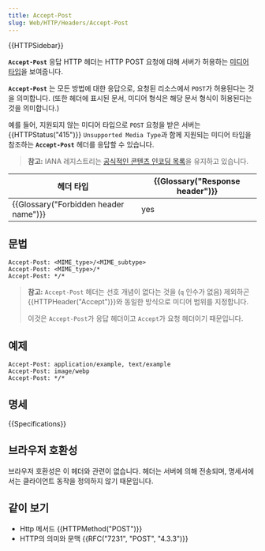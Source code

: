 ```yaml
---
title: Accept-Post
slug: Web/HTTP/Headers/Accept-Post
---
```


{{HTTPSidebar}}

**`Accept-Post`** 응답 HTTP 헤더는 HTTP POST 요청에 대해 서버가 허용하는 [미디어 타입](/ko/docs/Web/HTTP/Basics_of_HTTP/MIME_types)을 보여줍니다.

**`Accept-Post`** 는 모든 방법에 대한 응답으로, 요청된 리소스에서 `POST`가 허용된다는 것을 의미합니다. (또한 헤더에 표시된 문서, 미디어 형식은 해당 문서 형식이 허용된다는 것을 의미합니다.)

예를 들어, 지원되지 않는 미디어 타입으로 `POST` 요청을 받은 서버는 {{HTTPStatus("415")}} `Unsupported Media Type`과 함께 지원되는 미디어 타입을 참조하는 **`Accept-Post`** 헤더를 응답할 수 있습니다.

> **참고:** IANA 레지스트리는 [공식적인 콘텐츠 인코딩 목록](https://www.iana.org/assignments/http-parameters/http-parameters.xml#http-parameters-1)을 유지하고 있습니다.

| 헤더 타입 | {{Glossary("Response header")}} |
| --- | --- |
| {{Glossary("Forbidden header name")}} | yes |

## 문법

```http
Accept-Post: <MIME_type>/<MIME_subtype>
Accept-Post: <MIME_type>/*
Accept-Post: */*
```

> **참고:** `Accept-Post` 헤더는 선호 개념이 없다는 것을 (`q` 인수가 없음) 제외하곤 {{HTTPHeader("Accept")}}와 동일한 방식으로 미디어 범위를 지정합니다.
>
> 이것은 `Accept-Post`가 응답 헤더이고 `Accept`가 요청 헤더이기 때문입니다.

## 예제

```http
Accept-Post: application/example, text/example
Accept-Post: image/webp
Accept-Post: */*
```

## 명세

{{Specifications}}

## 브라우저 호환성

브라우저 호환성은 이 헤더와 관련이 없습니다. 헤더는 서버에 의해 전송되며, 명세서에서는 클라이언트 동작을 정의하지 않기 때문입니다.

## 같이 보기

- Http 메서드 {{HTTPMethod("POST")}}
- HTTP의 의미와 문맥 {{RFC("7231", "POST", "4.3.3")}}
